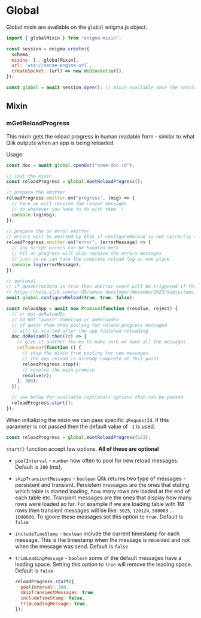 # Global

Global mixin are available on the `global` enigma.js object.

```js
import { globalMixin } from "enigma-mixin";

const session = enigma.create({
  schema,
  mixins: [...globalMixin],
  url: `wss://sense-engine-url`,
  createSocket: (url) => new WebSocket(url),
});

const global = await session.open(); // mixin available once the session is established
```

## Mixin

### mGetReloadProgress

This mixin gets the reload progress in human readable form - similar to what Qlik outputs when an app is being reloaded.

Usage:

```js
const doc = await global.openDoc("some-doc-id");

// init the mixin
const reloadProgress = global.mGetReloadProgress();

// prepare the emitter
reloadProgress.emitter.on("progress", (msg) => {
  // here we will receive the reload messages
  // do whatever you have to do with them :)
  console.log(msg);
});

// prepare the on error emitter
// errors will be emitted by Qlik if configureReload is set correctly (see below)
reloadProgress.emitter.on("error", (errorMessage) => {
  // any script errors can be handled here
  // FYI on progress will also receive the errors messages
  // just so we can have the complete reload log in one place
  console.log(errorMessage);
});

// optional
// if qUseErrorData is true then onError event will be triggered if the reload is failing
// https://help.qlik.com/en-US/sense-developer/November2023/Subsystems/EngineJSONAPI/Content/service-global-configurereload.htm
await global.configureReload(true, true, false);

const reloadApp = await new Promise(function (resolve, reject) {
  // or doc.doReloadEx
  // DO NOT "await" doReload or doReloadEx
  // if await them then pooling for reload progress messaged
  // will be started after the app finished reloading
  doc.doReload().then((r) => {
    // give it another few ms to make sure we have all the messages
    setTimeout(function () {
      // stop the mixin from pooling for new messages.
      // The app reload is already complete at this point
      reloadProgress.stop();
      // resolve the main promise
      resolve(r);
    }, 300);
  });

  // see below for available (optional) options that can be passed
  reloadProgress.start();
});
```

When initializing the mixin we can pass specific `qRequestId`. If this parameter is not passed then the default value of `-1` is used.

```js
const reloadProgress = global.mGetReloadProgress(123);
```

`start()` function accept few options. **All of these are optional**

- `poolInterval` - `number` how often to pool for new reload messages. Default is `200` (ms),
- `skipTransientMessages` - `boolean` Qlik returns two type of messages - persistent and transient. Persistent messages are the ones that stating which table is started loading, how many rows are loaded at the end of each table etc. Transient messages are the ones that display how many rows were loaded so far. For example if we are loading table with 1M rows then transient messages will be like: `5025`, `120124`, `500003` ... `1000000`. To ignore these messages set this option to `true`. Default is `false`
- `includeTimeStamp` - `boolean` include the current timestamp for each message. This is the timestamp when the message is received and not when the message was send. Default is `false`
- `trimLeadingMessage` - `boolean` some of the default messages have a leading space. Setting this option to `true` will remove the leading space. Default is `false`

  ```js
  reloadProgress.start({
    poolInterval: 300,
    skipTransientMessages: true,
    includeTimeStamp: false,
    trimLeadingMessage: true,
  });
  ```
